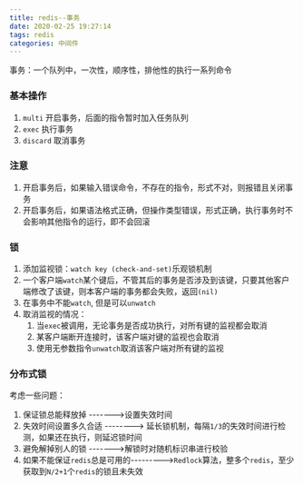 ```yaml
---
title: redis--事务
date: 2020-02-25 19:27:14
tags: redis
categories: 中间件
---
```


事务：一个队列中，一次性，顺序性，排他性的执行一系列命令

<!--more-->

### 基本操作

1. `multi` 开启事务，后面的指令暂时加入任务队列
2. `exec` 执行事务
3. `discard`  取消事务

### 注意

1. 开启事务后，如果输入错误命令，不存在的指令，形式不对，则报错且关闭事务
2. 开启事务后，如果语法格式正确，但操作类型错误，形式正确，执行事务时不会影响其他指令的运行，即不会回滚

### 锁

1. 添加监视锁：`watch key (check-and-set)`乐观锁机制
2. 一个客户端`watch`某个键后，不管其后的事务是否涉及到该键，只要其他客户端修改了该键，则本客户端的事务都会失败，返回`(nil)`
3. 在事务中不能`watch`, 但是可以`unwatch`
4. 取消监视的情况：
   1. 当`exec`被调用，无论事务是否成功执行，对所有键的监视都会取消
   2. 某客户端断开连接时，该客户端对键的监视也会取消
   3. 使用无参数指令`unwatch`取消该客户端对所有键的监视

### 分布式锁

考虑一些问题：

1. 保证锁总能释放掉 ------->设置失效时间
2. 失效时间设置多久合适 --------> 延长锁机制，每隔`1/3`的失效时间进行检测，如果还在执行，则延迟锁时间
3. 避免解掉别人的锁 ------->解锁时对随机标识串进行校验
4. 如果不能保证`redis`总是可用的--------->`Redlock`算法，整多个`redis`，至少获取到`N/2+1`个`redis`的锁且未失效







